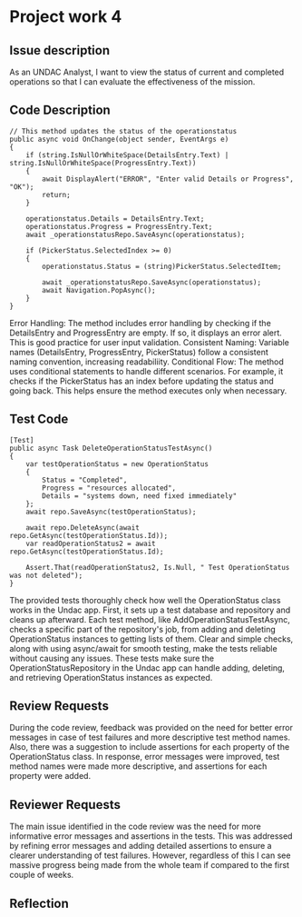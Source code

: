 # Project work 4

## Issue description
As an UNDAC Analyst, I want to view the status of current and completed operations so that I can evaluate the effectiveness of the mission.

## Code Description
```
// This method updates the status of the operationstatus
public async void OnChange(object sender, EventArgs e)
{
    if (string.IsNullOrWhiteSpace(DetailsEntry.Text) | string.IsNullOrWhiteSpace(ProgressEntry.Text))
    {
        await DisplayAlert("ERROR", "Enter valid Details or Progress", "OK");
        return;
    }

    operationstatus.Details = DetailsEntry.Text;
    operationstatus.Progress = ProgressEntry.Text;
    await _operationstatusRepo.SaveAsync(operationstatus);

    if (PickerStatus.SelectedIndex >= 0)
    {
        operationstatus.Status = (string)PickerStatus.SelectedItem;

        await _operationstatusRepo.SaveAsync(operationstatus);
        await Navigation.PopAsync();
    }
}
```

Error Handling: The method includes error handling by checking if the DetailsEntry and ProgressEntry are empty. If so, it displays an error alert. This is good practice for user input validation.
Consistent Naming: Variable names (DetailsEntry, ProgressEntry, PickerStatus) follow a consistent naming convention, increasing readabiliity.
Conditional Flow: The method uses conditional statements to handle different scenarios. For example, it checks if the PickerStatus has an index before updating the status and going back. This helps ensure the method executes only when necessary.

## Test Code
```
[Test]
public async Task DeleteOperationStatusTestAsync()
{
    var testOperationStatus = new OperationStatus
    {
        Status = "Completed",
        Progress = "resources allocated",
        Details = "systems down, need fixed immediately"
    };
    await repo.SaveAsync(testOperationStatus);

    await repo.DeleteAsync(await repo.GetAsync(testOperationStatus.Id));
    var readOperationStatus2 = await repo.GetAsync(testOperationStatus.Id);

    Assert.That(readOperationStatus2, Is.Null, " Test OperationStatus was not deleted");
}
```

The provided tests thoroughly check how well the OperationStatus class works in the Undac app. First, it sets up a test database and repository and cleans up afterward. Each test method, like AddOperationStatusTestAsync, checks a specific part of the repository's job, from adding and deleting OperationStatus instances to getting lists of them. Clear and simple checks, along with using async/await for smooth testing, make the tests reliable without causing any issues. These tests make sure the OperationStatusRepository in the Undac app can handle adding, deleting, and retrieving OperationStatus instances as expected.

## Review Requests
During the code review, feedback was provided on the need for better error messages in case of test failures and more descriptive test method names. Also, there was a suggestion to include assertions for each property of the OperationStatus class. In response, error messages were improved, test method names were made more descriptive, and assertions for each property were added.

## Reviewer Requests
The main issue identified in the code review was the need for more informative error messages and assertions in the tests. This was addressed by refining error messages and adding detailed assertions to ensure a clearer understanding of test failures. However, regardless of this I can see massive progress being made from the whole team if compared to the first couple of weeks.

## Reflection
